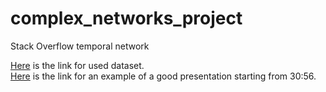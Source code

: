 # complex_networks_project
Stack Overflow temporal network

[Here](https://snap.stanford.edu/data/sx-stackoverflow.html) is the link for used dataset.   
[Here](https://disk.yandex.ru/i/h2umrmCPiKztCA) is the link for an example of a good presentation starting from 30:56.
